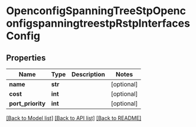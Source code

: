 # OpenconfigSpanningTreeStpOpenconfigspanningtreestpRstpInterfacesConfig

## Properties
Name | Type | Description | Notes
------------ | ------------- | ------------- | -------------
**name** | **str** |  | [optional] 
**cost** | **int** |  | [optional] 
**port_priority** | **int** |  | [optional] 

[[Back to Model list]](../README.md#documentation-for-models) [[Back to API list]](../README.md#documentation-for-api-endpoints) [[Back to README]](../README.md)



